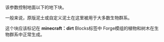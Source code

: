 该参数控制地面以下的地下块。

一般来说，原版泥土或自定义泥土在这里被用于大多数生物群系。

这个块应该标记在 <b>minecraft：dirt</b> Blocks标签中 Forge模组的植物和树木在生物群系中正常生成。